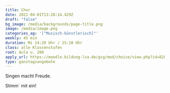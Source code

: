 ```yaml
---
title: Chor
date: 2022-04-01T13:28:14.429Z
draft: "false"
bg_image: /media/backgrounds/page-title.png
image: /media/image.png
categories_ag: '["Musisch-künstlerisch]"'
weekly: 45 min
duration: Mi 14:20 Uhr / 15:10 Uhr
class: alle Klassenstufen
root: Aula u. 208
apply_url: https://moodle.bildung-lsa.de/gcg/mod/choice/view.php?id=828
type: ganztagsangebote
---
```

Singen macht Freude.

Stimm` mit ein!
